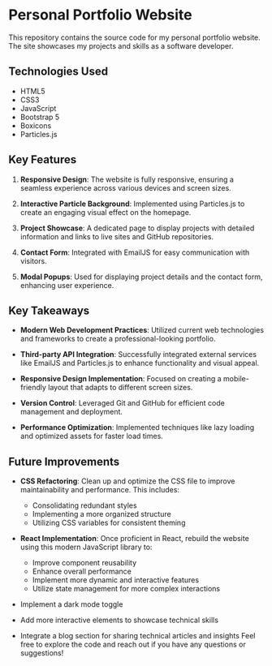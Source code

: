# Personal Portfolio Website

This repository contains the source code for my personal portfolio website. The site showcases my projects and skills as a software developer.

## Technologies Used

- HTML5
- CSS3
- JavaScript
- Bootstrap 5
- Boxicons
- Particles.js

## Key Features

1. **Responsive Design**: The website is fully responsive, ensuring a seamless experience across various devices and screen sizes.

2. **Interactive Particle Background**: Implemented using Particles.js to create an engaging visual effect on the homepage.

3. **Project Showcase**: A dedicated page to display projects with detailed information and links to live sites and GitHub repositories.

4. **Contact Form**: Integrated with EmailJS for easy communication with visitors.

5. **Modal Popups**: Used for displaying project details and the contact form, enhancing user experience.

## Key Takeaways

- **Modern Web Development Practices**: Utilized current web technologies and frameworks to create a professional-looking portfolio.

- **Third-party API Integration**: Successfully integrated external services like EmailJS and Particles.js to enhance functionality and visual appeal.

- **Responsive Design Implementation**: Focused on creating a mobile-friendly layout that adapts to different screen sizes.

- **Version Control**: Leveraged Git and GitHub for efficient code management and deployment.

- **Performance Optimization**: Implemented techniques like lazy loading and optimized assets for faster load times.

## Future Improvements

- **CSS Refactoring**: Clean up and optimize the CSS file to improve maintainability and performance. This includes:
  - Consolidating redundant styles
  - Implementing a more organized structure
  - Utilizing CSS variables for consistent theming

- **React Implementation**: Once proficient in React, rebuild the website using this modern JavaScript library to:
  - Improve component reusability
  - Enhance overall performance
  - Implement more dynamic and interactive features
  - Utilize state management for more complex interactions

- Implement a dark mode toggle
- Add more interactive elements to showcase technical skills
- Integrate a blog section for sharing technical articles and insights
Feel free to explore the code and reach out if you have any questions or suggestions!
